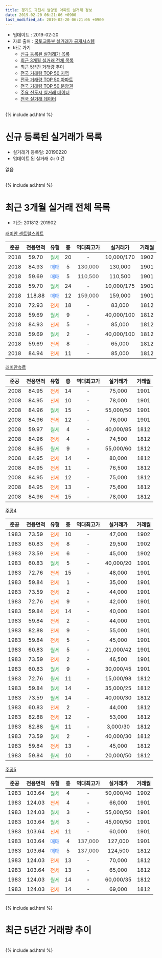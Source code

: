 ```yaml
---
title: 경기도 과천시 별양동 아파트 실거래 정보
date: 2019-02-20 06:21:06 +0900
last_modified_at: 2019-02-20 06:21:06 +0900
---
```


* 업데이트 : 2019-02-20
* 자료 출처 : [국토교통부 실거래가 공개시스템](http://rt.molit.go.kr)
* 바로 가기
    * [신규 등록된 실거래가 목록](#신규-등록된-실거래가-목록)
    * [최근 3개월 실거래 전체 목록](#최근-3개월-실거래-전체-목록)
    * [최근 5년간 거래량 추이](#최근-5년간-거래량-추이)
    * [전국 거래량 TOP 50 지역](https://inasie.github.io/apt-trade-info/최근-3개월-전국에서-가장-거래가-많이-발생한-지역)
    * [전국 거래량 TOP 50 아파트](https://inasie.github.io/apt-trade-info/최근-3개월-전국에서-가장-거래가-많이-발생한-아파트)
    * [전국 거래량 TOP 50 분양권](https://inasie.github.io/apt-trade-info/최근-3개월-전국에서-가장-거래가-많이-발생한-분양권)
    * [주요 신도시 실거래 데이터](https://inasie.github.io/apt-trade-info/주요-신도시)
    * [전국 실거래 데이터](https://inasie.github.io/apt-trade-info/전국)
<br>
{% include ad.html %}
<br>

# 신규 등록된 실거래가 목록
* 실거래가 등록일: 20190220
* 업데이트 된 실거래 수: 0 건

없음

<br>
{% include ad.html %}
<br>

# 최근 3개월 실거래 전체 목록
* 기준: 201812-201902


[래미안 센트럴스위트](https://search.naver.com/search.naver?query=%EA%B2%BD%EA%B8%B0%EB%8F%84+%EA%B3%BC%EC%B2%9C%EC%8B%9C+%EB%B3%84%EC%96%91%EB%8F%99+%EB%9E%98%EB%AF%B8%EC%95%88+%EC%84%BC%ED%8A%B8%EB%9F%B4%EC%8A%A4%EC%9C%84%ED%8A%B8)

|준공|전용면적|유형|층|역대최고가|실거래가|거래월|
|:---:|:---:|:---:|:---:|:---:|:---:|:---:|
|2018|59.70|<span style="color:#34a853">월세</span>|20|<span style="color:#444444">-</span>|10,000/170|1902|
|2018|84.93|<span style="color:#4285f3">매매</span>|5|<span style="color:#444444">130,000</span>|130,000|1901|
|2018|59.69|<span style="color:#4285f3">매매</span>|5|<span style="color:#444444">110,500</span>|110,500|1901|
|2018|59.70|<span style="color:#34a853">월세</span>|24|<span style="color:#444444">-</span>|10,000/175|1901|
|2018|118.88|<span style="color:#4285f3">매매</span>|12|<span style="color:#444444">159,000</span>|159,000|1901|
|2018|72.93|<span style="color:#ff5a00">전세</span>|18|<span style="color:#444444">-</span>|83,000|1812|
|2018|59.69|<span style="color:#34a853">월세</span>|9|<span style="color:#444444">-</span>|40,000/100|1812|
|2018|84.93|<span style="color:#ff5a00">전세</span>|5|<span style="color:#444444">-</span>|85,000|1812|
|2018|59.69|<span style="color:#34a853">월세</span>|2|<span style="color:#444444">-</span>|40,000/100|1812|
|2018|59.69|<span style="color:#ff5a00">전세</span>|8|<span style="color:#444444">-</span>|65,000|1812|
|2018|84.94|<span style="color:#ff5a00">전세</span>|11|<span style="color:#444444">-</span>|85,000|1812|

[래미안슈르](https://search.naver.com/search.naver?query=%EA%B2%BD%EA%B8%B0%EB%8F%84+%EA%B3%BC%EC%B2%9C%EC%8B%9C+%EB%B3%84%EC%96%91%EB%8F%99+%EB%9E%98%EB%AF%B8%EC%95%88%EC%8A%88%EB%A5%B4)

|준공|전용면적|유형|층|역대최고가|실거래가|거래월|
|:---:|:---:|:---:|:---:|:---:|:---:|:---:|
|2008|84.95|<span style="color:#ff5a00">전세</span>|14|<span style="color:#444444">-</span>|75,000|1901|
|2008|84.95|<span style="color:#ff5a00">전세</span>|10|<span style="color:#444444">-</span>|78,000|1901|
|2008|84.96|<span style="color:#34a853">월세</span>|15|<span style="color:#444444">-</span>|55,000/50|1901|
|2008|84.96|<span style="color:#ff5a00">전세</span>|12|<span style="color:#444444">-</span>|76,000|1901|
|2008|59.97|<span style="color:#34a853">월세</span>|4|<span style="color:#444444">-</span>|40,000/85|1812|
|2008|84.96|<span style="color:#ff5a00">전세</span>|4|<span style="color:#444444">-</span>|74,500|1812|
|2008|84.95|<span style="color:#34a853">월세</span>|9|<span style="color:#444444">-</span>|55,000/60|1812|
|2008|84.95|<span style="color:#ff5a00">전세</span>|14|<span style="color:#444444">-</span>|80,000|1812|
|2008|84.95|<span style="color:#ff5a00">전세</span>|11|<span style="color:#444444">-</span>|76,500|1812|
|2008|84.95|<span style="color:#ff5a00">전세</span>|12|<span style="color:#444444">-</span>|75,000|1812|
|2008|84.95|<span style="color:#ff5a00">전세</span>|13|<span style="color:#444444">-</span>|75,600|1812|
|2008|84.96|<span style="color:#ff5a00">전세</span>|15|<span style="color:#444444">-</span>|78,000|1812|

[주공4](https://search.naver.com/search.naver?query=%EA%B2%BD%EA%B8%B0%EB%8F%84+%EA%B3%BC%EC%B2%9C%EC%8B%9C+%EB%B3%84%EC%96%91%EB%8F%99+%EC%A3%BC%EA%B3%B54)

|준공|전용면적|유형|층|역대최고가|실거래가|거래월|
|:---:|:---:|:---:|:---:|:---:|:---:|:---:|
|1983|73.59|<span style="color:#ff5a00">전세</span>|10|<span style="color:#444444">-</span>|47,000|1902|
|1983|60.83|<span style="color:#ff5a00">전세</span>|8|<span style="color:#444444">-</span>|29,500|1902|
|1983|73.59|<span style="color:#ff5a00">전세</span>|6|<span style="color:#444444">-</span>|45,000|1902|
|1983|60.83|<span style="color:#34a853">월세</span>|5|<span style="color:#444444">-</span>|40,000/20|1901|
|1983|72.76|<span style="color:#ff5a00">전세</span>|15|<span style="color:#444444">-</span>|48,000|1901|
|1983|59.84|<span style="color:#ff5a00">전세</span>|1|<span style="color:#444444">-</span>|35,000|1901|
|1983|73.59|<span style="color:#ff5a00">전세</span>|2|<span style="color:#444444">-</span>|44,000|1901|
|1983|72.76|<span style="color:#ff5a00">전세</span>|9|<span style="color:#444444">-</span>|42,000|1901|
|1983|59.84|<span style="color:#ff5a00">전세</span>|14|<span style="color:#444444">-</span>|40,000|1901|
|1983|59.84|<span style="color:#ff5a00">전세</span>|2|<span style="color:#444444">-</span>|44,000|1901|
|1983|82.88|<span style="color:#ff5a00">전세</span>|9|<span style="color:#444444">-</span>|55,000|1901|
|1983|59.84|<span style="color:#ff5a00">전세</span>|5|<span style="color:#444444">-</span>|45,000|1901|
|1983|60.83|<span style="color:#34a853">월세</span>|5|<span style="color:#444444">-</span>|21,000/42|1901|
|1983|73.59|<span style="color:#ff5a00">전세</span>|2|<span style="color:#444444">-</span>|46,500|1901|
|1983|60.83|<span style="color:#34a853">월세</span>|9|<span style="color:#444444">-</span>|30,000/45|1901|
|1983|72.76|<span style="color:#34a853">월세</span>|11|<span style="color:#444444">-</span>|15,000/98|1812|
|1983|59.84|<span style="color:#34a853">월세</span>|14|<span style="color:#444444">-</span>|35,000/25|1812|
|1983|73.59|<span style="color:#34a853">월세</span>|14|<span style="color:#444444">-</span>|40,000/30|1812|
|1983|60.83|<span style="color:#ff5a00">전세</span>|2|<span style="color:#444444">-</span>|44,000|1812|
|1983|82.88|<span style="color:#ff5a00">전세</span>|12|<span style="color:#444444">-</span>|53,000|1812|
|1983|82.88|<span style="color:#34a853">월세</span>|11|<span style="color:#444444">-</span>|3,000/30|1812|
|1983|73.59|<span style="color:#34a853">월세</span>|2|<span style="color:#444444">-</span>|40,000/30|1812|
|1983|59.84|<span style="color:#ff5a00">전세</span>|13|<span style="color:#444444">-</span>|45,000|1812|
|1983|59.84|<span style="color:#34a853">월세</span>|10|<span style="color:#444444">-</span>|20,000/50|1812|


<script async src="//pagead2.googlesyndication.com/pagead/js/adsbygoogle.js"></script>
<!-- 기본 -->
<ins class="adsbygoogle"
     style="display:block"
     data-ad-client="ca-pub-2446590836940007"
     data-ad-slot="1659523306"
     data-ad-format="auto"
     data-full-width-responsive="true"></ins>
<script>
(adsbygoogle = window.adsbygoogle || []).push({});
</script>


[주공5](https://search.naver.com/search.naver?query=%EA%B2%BD%EA%B8%B0%EB%8F%84+%EA%B3%BC%EC%B2%9C%EC%8B%9C+%EB%B3%84%EC%96%91%EB%8F%99+%EC%A3%BC%EA%B3%B55)

|준공|전용면적|유형|층|역대최고가|실거래가|거래월|
|:---:|:---:|:---:|:---:|:---:|:---:|:---:|
|1983|103.64|<span style="color:#34a853">월세</span>|4|<span style="color:#444444">-</span>|50,000/40|1902|
|1983|124.03|<span style="color:#ff5a00">전세</span>|4|<span style="color:#444444">-</span>|66,000|1901|
|1983|124.03|<span style="color:#34a853">월세</span>|3|<span style="color:#444444">-</span>|55,000/50|1901|
|1983|103.64|<span style="color:#34a853">월세</span>|3|<span style="color:#444444">-</span>|45,000/50|1901|
|1983|103.64|<span style="color:#ff5a00">전세</span>|11|<span style="color:#444444">-</span>|60,000|1901|
|1983|103.64|<span style="color:#4285f3">매매</span>|4|<span style="color:#444444">137,000</span>|127,000|1901|
|1983|103.64|<span style="color:#4285f3">매매</span>|5|<span style="color:#444444">137,000</span>|124,500|1812|
|1983|124.03|<span style="color:#ff5a00">전세</span>|13|<span style="color:#444444">-</span>|70,000|1812|
|1983|103.64|<span style="color:#ff5a00">전세</span>|13|<span style="color:#444444">-</span>|65,000|1812|
|1983|124.03|<span style="color:#34a853">월세</span>|14|<span style="color:#444444">-</span>|60,000/35|1812|
|1983|124.03|<span style="color:#ff5a00">전세</span>|14|<span style="color:#444444">-</span>|69,000|1812|


<br>
{% include ad.html %}
<br>

# 최근 5년간 거래량 추이


<div style="width:100%;">
    <canvas id="deal_progress" height="200"></canvas>
</div>

<script>
new Chart(document.getElementById("deal_progress"), {
    type: 'line',
    data: {
        labels: ['201402','201403','201404','201405','201406','201407','201408','201409','201410','201411','201412','201501','201502','201503','201504','201505','201506','201507','201508','201509','201510','201511','201512','201601','201602','201603','201604','201605','201606','201607','201608','201609','201610','201611','201612','201701','201702','201703','201704','201705','201706','201707','201708','201709','201710','201711','201712','201801','201802','201803','201804','201805','201806','201807','201808','201809','201810','201811','201812','201901','201902'],
        datasets: [{
            label: '매매',
            pointRadius: 1,
            data: [15, 13, 12, 4, 4, 13, 17, 12, 16, 11, 16, 25, 19, 29, 22, 22, 27, 29, 15, 23, 13, 8, 3, 10, 9, 21, 41, 31, 22, 13, 17, 18, 25, 7, 7, 8, 13, 15, 10, 23, 24, 30, 5, 16, 18, 22, 27, 60, 16, 11, 7, 5, 2, 10, 27, 5, 1, 1, 1, 4, 0],
            borderColor: "rgba(255, 201, 14, 1)",
            backgroundColor: "rgba(255, 201, 14, 0.5)",
            fill: false,
            lineTension: 0
        },{
            label: '전월세',
            pointRadius: 1,
            data: [51, 56, 44, 37, 33, 44, 50, 51, 56, 55, 64, 76, 61, 56, 45, 39, 36, 41, 36, 29, 36, 15, 35, 43, 53, 47, 31, 22, 21, 16, 19, 54, 27, 31, 35, 31, 32, 29, 20, 25, 28, 23, 19, 21, 22, 21, 23, 37, 41, 26, 15, 15, 28, 21, 29, 32, 26, 27, 27, 21, 5],
            borderColor: "rgba(0, 141, 185, 1)",
            backgroundColor: "rgba(0, 141, 185, 0.5)",
            fill: false,
            lineTension: 0
        }
        ]
    },
    options: {
        responsive: true,
        title: {
            display: false
        },
        tooltips: {
            mode: 'index',
            intersect: false
        },
        hover: {
            mode: 'nearest',
            intersect: true
        },
        scales: {
            xAxes: [{
                display: true,
                scaleLabel: {
                    display: true,
                    labelString: '년/월'
                }
            }],
            yAxes: [{
                display: true,
                ticks: {
                    suggestedMin: 0,
                },
                scaleLabel: {
                    display: true,
                    labelString: '실거래 수'
                }
            }]
        }
    }
});

</script>


<br>
{% include ad.html %}
<br>

